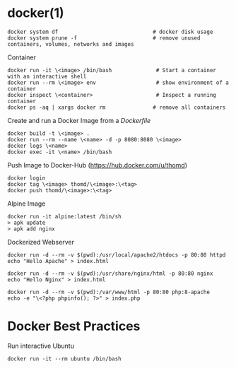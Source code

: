 # docker(1)

    docker system df                              # docker disk usage
    docker system prune -f                        # remove unused containers, volumes, networks and images

Container

    docker run -it \<image> /bin/bash              # Start a container with an interactive shell
    docker run --rm \<image> env                   # show environment of a container
    docker inspect \<container>                    # Inspect a running container
    docker ps -aq | xargs docker rm               # remove all containers

Create and run a Docker Image from a _Dockerfile_

    docker build -t \<image> .
    docker run --rm --name \<name> -d -p 8080:8080 \<image>
    docker logs \<name>
    docker exec -it \<name> /bin/bash 

Push Image to Docker-Hub (https://hub.docker.com/u/thomd)

    docker login
    docker tag \<image> thomd/\<image>:\<tag>
    docker push thomd/\<image>:\<tag>

Alpine Image

    docker run -it alpine:latest /bin/sh
    > apk update
    > apk add nginx

Dockerized Webserver

    docker run -d --rm -v $(pwd):/usr/local/apache2/htdocs -p 80:80 httpd
    echo "Hello Apache" > index.html

    docker run -d --rm -v $(pwd):/usr/share/nginx/html -p 80:80 nginx
    echo "Hello Nginx" > index.html

    docker run -d --rm -v $(pwd):/var/www/html -p 80:80 php:8-apache
    echo -e "\<?php phpinfo(); ?>" > index.php

# Docker Best Practices

  Run interactive Ubuntu

    docker run -it --rm ubuntu /bin/bash
